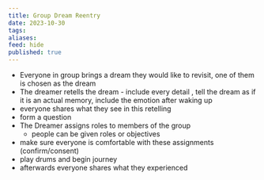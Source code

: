 ```yaml
---
title: Group Dream Reentry
date: 2023-10-30
tags: 
aliases: 
feed: hide
published: true
---
```


- Everyone in group brings a dream they would like to revisit, one of them is chosen as the dream
- The dreamer retells the dream - include every detail , tell the dream as if it is an actual memory, include the emotion after waking up
- everyone shares what they see in this retelling
- form a question
- The Dreamer assigns roles to members of the group
	- people can be given roles or objectives
- make sure everyone is comfortable with these assignments (confirm/consent)
- play drums and begin journey
- afterwards everyone shares what they experienced